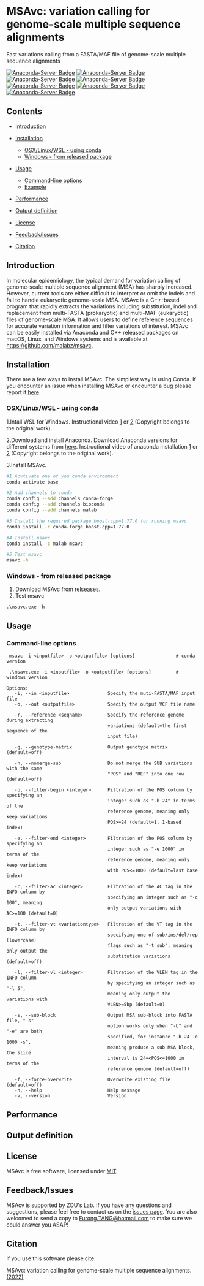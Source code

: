 # MSAvc: variation calling for genome-scale multiple sequence alignments

Fast variations calling from a FASTA/MAF file of genome-scale multiple sequence alignments

[![Anaconda-Server Badge](https://anaconda.org/malab/msavc/badges/version.svg)](https://anaconda.org/malab/msavc)
[![Anaconda-Server Badge](https://anaconda.org/malab/msavc/badges/latest_release_date.svg)](https://anaconda.org/malab/msavc)
[![Anaconda-Server Badge](https://anaconda.org/malab/msavc/badges/latest_release_relative_date.svg)](https://anaconda.org/malab/msavc)
[![Anaconda-Server Badge](https://anaconda.org/malab/msavc/badges/platforms.svg)](https://anaconda.org/malab/msavc)
[![Anaconda-Server Badge](https://anaconda.org/malab/msavc/badges/license.svg)](https://anaconda.org/malab/msavc)
[![Anaconda-Server Badge](https://anaconda.org/malab/msavc/badges/downloads.svg)](https://anaconda.org/malab/msavc)
[![Anaconda-Server Badge](https://anaconda.org/malab/msavc/badges/installer/conda.svg)](https://anaconda.org/malab/msavc)




## Contents

* [Introduction](#introduction)
* [Installation](#installation)
  * [OSX/Linux/WSL \- using conda](#osxlinuxwsl---using-conda)
  * [Windows \- from released package](#Windows---from-released-package)
* [Usage](#usage)
  * [Command\-line options](#Command-line-options)
  * [Example](#example)
* [Performance](#performance)
* [Output definition](#output-definition)

* [License](#license)

* [Feedback/Issues](#feedbackissues)

* [Citation](#citation)

## Introduction

In molecular epidemiology, the typical demand for variation calling of genome-scale multiple sequence alignment (MSA) has sharply increased. However, current tools are either difficult to interpret or omit the indels and fail to handle eukaryotic genome-scale MSA. MSAvc is a C++-based program that rapidly extracts the variations including substitution, indel and replacement from multi-FASTA (prokaryotic) and multi-MAF (eukaryotic) files of genome-scale MSA. It allows users to define reference sequences for accurate variation information and filter variations of interest. MSAvc can be easily installed via Anaconda and C++ released packages on macOS, Linux, and Windows systems and is available at https://github.com/malabz/msavc.


## Installation

There are a few ways to install MSAvc. The simpliest way is using Conda. If you encounter an issue when installing MSAvc or encounter a bug please report it [here](https://github.com/malabz/MSAvc/issues). 
### OSX/Linux/WSL - using conda
1.Intall WSL for Windows. Instructional video [1](https://www.youtube.com/watch?v=X-DHaQLrBi8&t=5s) or [2](http://lab.malab.cn/%7Etfr/1.mp4) (Copyright belongs to the original work).

2.Download and install Anaconda. Download Anaconda versions for different systems from [here](https://www.anaconda.com/products/distribution#Downloads). Instructional video of anaconda installation [1](https://www.youtube.com/watch?v=AshsPB3KT-E) or [2](http://lab.malab.cn/%7Etfr/Install_anaconda_in_Linux.mp4) (Copyright belongs to the original work).

3.Install MSAvc.

```bash
#1 Acvtivate one of you conda environment
conda activate base

#2 Add channels to conda
conda config --add channels conda-forge
conda config --add channels bioconda
conda config --add channels malab

#3 Install the required package boost-cpp=1.77.0 for running msavc
conda install -c conda-forge boost-cpp=1.77.0

#4 Install msavc
conda install -c malab msavc

#5 Test msavc
msavc -h
```

### Windows - from released package
1. Download MSAvc from [relseases](https://github.com/malabz/MSAvc/releases/new).
2. Test msavc
```
.\msavc.exe -h
```

## Usage
### Command-line options
```
 msavc -i <inputfile> -o <outputfile> [options]               # conda version
 
 .\msavc.exe -i <inputfile> -o <outputfile> [options]         # windows version
```
```
Options:
   -i, --in <inputfile>              Specify the muti-FASTA/MAF input file
   -o, --out <outputfile>            Specify the output VCF file name

   -r, --reference <seqname>         Specify the reference genome during extracting 
                                     variations (default=the first sequence of the 
                                     input file)

   -g, --genotype-matrix             Output genotype matrix (default=off)

   -n, --nomerge-sub                 Do not merge the SUB variations with the same 
                                     "POS" and "REF" into one row (default=off)

   -b, --filter-begin <integer>      Filtration of the POS column by specifying an 
                                     integer such as "-b 24" in terms of the 
                                     reference genome, meaning only keep variations 
                                     POS>=24 (default=1, 1-based index)

   -e, --filter-end <integer>        Filtration of the POS column by specifying an 
                                     integer such as "-e 1000" in terms of the 
                                     reference genome, meaning only keep variations 
                                     with POS<=1000 (default=last base index)

   -c, --filter-ac <integer>         Filtration of the AC tag in the INFO column by 
                                     specifying an integer such as "-c 100", meaning 
                                     only output variations with AC>=100 (default=0)

   -t, --filter-vt <variationtype>   Filtration of the VT tag in the INFO column by 
                                     specifying one of sub/ins/del/rep (lowercase) 
                                     flags such as "-t sub", meaning only output the 
                                     substitution variations (default=off)

   -l, --filter-vl <integer>         Filtration of the VLEN tag in the INFO column 
                                     by specifying an integer such as "-l 5", 
                                     meaning only output the variations with 
                                     VLEN>=5bp (default=0)

   -s, --sub-block                   Output MSA sub-block into FASTA file, "-s" 
                                     option works only when "-b" and "-e" are both 
                                     specified, for instance "-b 24 -e 1000 -s", 
                                     meaning produce a sub MSA block, the slice 
                                     interval is 24=<POS<=1000 in terms of the 
                                     reference genome (default=off)

   -f, --force-overwrite             Overwrite existing file (default=off)
   -h, --help                        Help message
   -v, --version                     Version

```
## Performance

## Output definition


## License

MSAvc is free software, licensed under [MIT](https://github.com/malabz/MSAvc/blob/main/LICENSE).

## Feedback/Issues

MSAcv is supported by ZOU's Lab. If you have any questions and suggestions, please feel free to contact us on the [issues page](https://github.com/malabz/msavc/issues). You are also welcomed to send a copy to Furong.TANG@hotmail.com to make sure we could answer you ASAP! 

## Citation

If you use this software please cite:

MSAvc: variation calling for genome-scale multiple sequence alignments.[(2022)](http://....)


